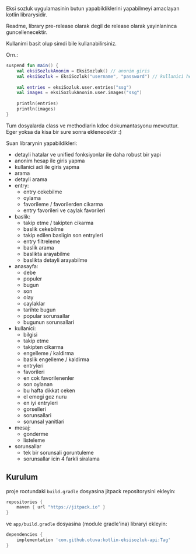 Eksi sozluk uygulamasinin butun yapabildiklerini yapabilmeyi amaclayan kotlin librarysidir.

Readme, library pre-release olarak degil de release olarak yayinlaninca guncellenecektir.

Kullanimi basit olup simdi bile kullanabilirsiniz.

Orn.:

```kotlin
suspend fun main() {
    val eksiSozlukAnonim = EksiSozluk() // anonim giris
    val eksiSozluk = EksiSozluk("username", "password") // kullanici hesabi
    
    val entries = eksiSozluk.user.entries("ssg")
    val images = eksiSozlukAnonim.user.images("ssg")
    
    println(entries)
    println(images)
}
```

Tum dosyalarda class ve methodlarin kdoc dokumantasyonu mevcuttur. Eger yoksa da kisa bir sure sonra eklenecektir :)

Suan librarynin yapabildikleri:

- detayli hatalar ve unified fonksiyonlar ile daha robust bir yapi
- anonim hesap ile giris yapma
- kullanici adi ile giris yapma
- arama
- detayli arama
- entry:
  - entry cekebilme
  - oylama
  - favorileme / favorilerden cikarma
  - entry favorileri ve caylak favorileri
- baslik:
  - takip etme / takipten cikarma
  - baslik cekebilme
  - takip edilen basligin son entryleri
  - entry filtreleme
  - baslik arama
  - baslikta arayabilme
  - baslikta detayli arayabilme
- anasayfa:
  - debe
  - populer
  - bugun 
  - son 
  - olay
  - caylaklar
  - tarihte bugun
  - popular sorunsallar
  - bugunun sorunsallari
- kullanici:
  - bilgisi
  - takip etme 
  - takipten cikarma
  - engelleme / kaldirma
  - baslik engelleme / kaldirma
  - entryleri
  - favorileri
  - en cok favorilenenler
  - son oylanan
  - bu hafta dikkat ceken
  - el emegi goz nuru
  - en iyi entryleri
  - gorselleri
  - sorunsallari
  - sorunsal yanitlari
- mesaj:
  - gonderme
  - listeleme
- sorunsallar
  - tek bir sorunsali goruntuleme
  - sorunsallar icin 4 farkli siralama

## Kurulum

proje rootundaki `build.gradle` dosyasina jitpack repositorysini ekleyin:

```groovy
repositories {
    maven { url "https://jitpack.io" }
}
```

ve `app/build.gradle` dosyasina (module gradle'ina) libraryi ekleyin:

```groovy
dependencies {
    implementation 'com.github.otuva:kotlin-eksisozluk-api:Tag'
}
```
